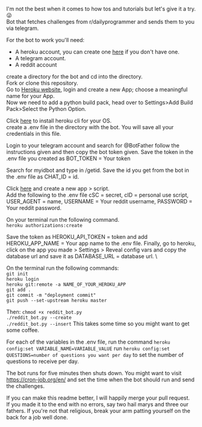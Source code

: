 I'm not the best when it comes to how tos and tutorials but let's give it a try. 😜 \
Bot that fetches challenges from r/dailyprogrammer and sends them to you via telegram.

For the bot to work you'll need: 
* A heroku account, you can create one [here](https://signup.heroku.com) if you don't have one. 
* A telegram account. 
* A reddit account

create a directory for the bot and cd into the directory. \
Fork or clone this repository. \
Go to [Heroku website](heroku.com), login and create a new App; choose a meaningful name for your App. \
Now we need to add a python build pack, head over to Settings>Add Build Pack>Select the Python Option. 

Click [here](https://devcenter.heroku.com/articles/heroku-cli) to install heroku cli for your OS. \
create a .env file in the directory with the bot. You will save all your credentials in this file. 

Login to your telegram account and search for @BotFather follow the instructions given and then copy the bot token  given.
Save the token in the .env file you created as BOT_TOKEN = Your token 

Search for myidbot and type in /getid. Save the id you get from the bot in the .env file as CHAT_ID = id. 

Click [here](https://ssl.reddit.com/prefs/apps/) and create a new app > script. \
Add the following to the .env file cSC = secret, cID = personal use script, USER_AGENT = name, USERNAME = Your reddit username, PASSWORD = Your reddit password. 

On your terminal run the following command. \
`heroku authorizations:create`

Save the token as HEROKU_API_TOKEN = token and add HEROKU_APP_NAME = Your app name to the .env file.
Finally, go to heroku, click on the app you made > Settings > Reveal config vars and copy the database url and save it as DATABASE_URL = database url. \

On the terminal run the following commands: \
`git init` \
`heroku login` \
`heroku git:remote -a NAME_OF_YOUR_HEROKU_APP` \
`git add .` \
`git commit -m "deployment commit"` \
`git push --set-upstream heroku master`

Then:
`chmod +x reddit_bot.py` \
`./reddit_bot.py --create` \
`./reddit_bot.py --insert` This takes some time so you might want to get some coffee.

For each of the variables in the .env file, run the command `heroku config:set VARIABLE_NAME=VARIABLE_VALUE`
run `heroku config:set QUESTIONS=number of questions you want per day` to set the number of questions to receive per day.

The bot runs for five minutes then shuts down. You might want to visit https://cron-job.org/en/ and set the time when the bot should run and send the challenges.

If you can make this readme better, I will happily merge your pull request. \
If you made it to the end with no errors, say two hail marys and three our fathers. If you're not that religious, break your arm patting yourself on the back for a job well done.

